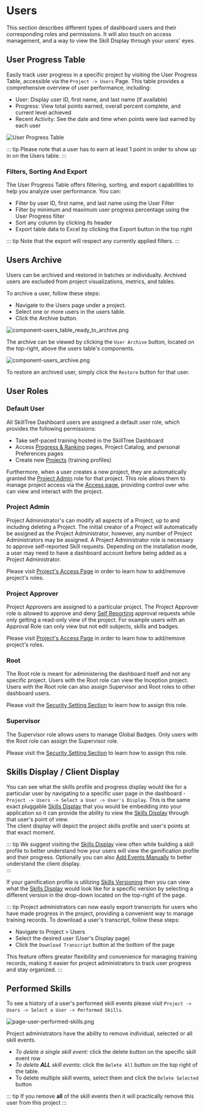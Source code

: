 # Users

This section describes different types of dashboard users and their corresponding roles and permissions. 
It will also touch on access management, and a way to view the Skill Display through your users' eyes.  

## User Progress Table

Easily track user progress in a specific project by visiting the User Progress Table, accessible via the 
`Project -> Users` Page. This table provides a comprehensive overview of user performance, including:

- User: Display user ID, first name, and last name (if available)
- Progress: View total points earned, overall percent complete, and current level achieved
- Recent Activity: See the date and time when points were last earned by each user

![User Progress Table](../../screenshots/admin/component-user_progress_table.png)

::: tip
Please note that a user has to earn at least 1 point in order to show up in on the Users table.
:::

### Filters, Sorting And Export
The User Progress Table offers filtering, sorting, and export capabilities to help you analyze user performance. You can:

- Filter by user ID, first name, and last name using the User Filter
- Filter by minimum and maximum user progress percentage using the User Progress filter
- Sort any column by clicking its header
- Export table data to Excel by clicking the Export button in the top right

::: tip
Note that the export will respect any currently applied filters.
:::

## Users Archive 

Users can be archived and restored in batches or individually. Archived users are excluded from project visualizations, metrics, and tables.

To archive a user, follow these steps:

- Navigate to the Users page under a project.
- Select one or more users in the users table.
- Click the Archive button.

![component-users_table_ready_to_archive.png](../../screenshots/admin/component-users_table_ready_to_archive.png)

The archive can be viewed by clicking the `User Archive` button, located on the top-right, above the users table's components.

![component-users_archive.png](../../screenshots/admin/component-users_archive.png)

To restore an archived user, simply click the `Restore` button for that user.


## User Roles

### Default User

All SkillTree Dashboard users are assigned a default user role, which provides the following permissions:

- Take self-paced training hosted in the SkillTree Dashboard
- Access [Progress & Ranking](/dashboard/user-guide/progress-and-ranking.html) pages, Project Catalog, and personal Preferences pages
- Create new [Projects](/dashboard/user-guide/projects.html) (training profiles)

Furthermore, when a user creates a new project, they are automatically granted the [Project Admin](/dashboard/user-guide/users.html#project-admin) role for that project. This role
allows them to manage project access via the [Access page](/dashboard/user-guide/projects.html#access), providing control over who can view and interact with the
project.

### Project Admin
Project Administrator's can modify all
aspects of a Project, up to and including deleting a Project. The initial creator of a Project will automatically be assigned
as the Project Administrator, however, any number of Project Administrators may be assigned. A Project Administrator role is necessary to approve
self-reported Skill requests. Depending on the installation mode, a user may need to have a dashboard account before
being added as a Project Administrator.

Please visit [Project's Access Page](/dashboard/user-guide/projects.html#access) in order to learn how to add/remove project's roles.

### Project Approver

Project Approvers are assigned to a particular project.
The Project Approver role is allowed to approve and deny [Self Reporting](/dashboard/user-guide/self-reporting.html#approval-queue) approval requests while only getting a read-only view of the project. For example users with an Approval Role can only view but not edit subjects, skills and badges.

Please visit [Project's Access Page](/dashboard/user-guide/projects.html#access) in order to learn how to add/remove project's roles.

<conditional visibilityFlag="showDocsForRootRole">

### Root

The Root role is meant for administering the dashboard itself and not any specific project. Users with the Root role can view the Inception project. 
Users with the Root role can also assign Supervisor and Root roles to other dashboard users. 

Please visit the [Security Setting Section](/dashboard/user-guide/settings.html#security-settings) to learn how to assign this role.

### Supervisor
The Supervisor role allows users to manage Global Badges. Only users with the Root role can assign the Supervisor role.     

Please visit the [Security Setting Section](/dashboard/user-guide/settings.html#security-settings) to learn how to assign this role.

</conditional>

## Skills Display / Client Display

You can see what the skills profile and progress display would like for a particular user by navigating to a specific user page in the dashboard - ``Project -> Users -> Select a User -> User's Display``. 
This is the same exact pluggable [Skills Display](/skills-client/#skills-display) that you would be embedding into your application so it can provide the ability to view the [Skills Display](/skills-client/#skills-display) through that user's point of view.  
The client display will depict the project skills profile and user's points at that exact moment. 

::: tip 
We suggest visiting the [Skills Display](/skills-client/#skills-display) view often while building a skill profile to better understand how your users will view the gamification profile and their progress. 
Optionally you can also [Add Events Manually](/dashboard/user-guide/skills.html#manually-add-skill-event) to better understand the client display.  
::: 

If your gamification profile is utilizing [Skills Versioning](/dashboard/user-guide/skills.html#skills-versioning) then you can view 
what the [Skills Display](/skills-client/#skills-display) would look like for a specific version by selecting a different version in the drop-down located on the top-right of the page. 

::: tip
Project administrators can now easily export transcripts for users who have made progress in the project, providing a convenient way to manage training records. To download a user's transcript, follow these steps:

- Navigate to Project > Users
- Select the desired user (User's Display page)
- Click the `Download Transcript` button at the bottom of the page

This feature offers greater flexibility and convenience for managing training records, making it easier for project
administrators to track user progress and stay organized.
:::

## Performed Skills

To see a history of a user's performed skill events please visit ``Project -> Users -> Select a User -> Performed Skills``. 

![page-user-performed-skills.png](../../screenshots/admin/page-user-performed-skills.png)

Project administrators have the ability to remove individual, selected or all skill events.

* *To delete a single skill event:* click the delete button on the specific skill event row
* <em>To delete **ALL** skill events</em>: click the `Delete All` button on the top right of the table.
* To delete multiple skill events, select them and click the `Delete Selected` button

::: tip
If you remove **all** of the skill events then it will practically remove this user from this project
:::
